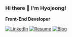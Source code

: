 ### Hi there 👋 I'm Hyojeong!
**Front-End Developer**

[![LinkedIn](https://img.shields.io/badge/LinkedIn-516585?style=flat-square&logoColor=white)](https://www.linkedin.com/in/hyojeong-shin-b7953a240/)
[![Resume](https://img.shields.io/badge/Resume-516585?style=flat-square&logoColor=white)](https://fate-squirrel-cd0.notion.site/Shin-Hyojeong-7be4ce6726c44837ac6308a62cc6ad9f)
[![Blog](https://img.shields.io/badge/Blog-516585?style=flat-square&logoColor=white)](https://shinhyojeong.netlify.app)
